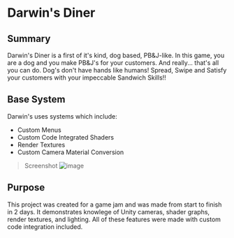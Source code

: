 # Darwin's Diner

## Summary

Darwin's Diner is a first of it's kind, dog based, PB&J-like. In this game, you are a dog and you make PB&J's for your customers. And really... that's all you can do. Dog's don't have hands like humans!
Spread, Swipe and Satisfy your customers with your impeccable Sandwich Skills!!

## Base System

Darwin's uses systems which include:

- Custom Menus
- Custom Code Integrated Shaders
- Render Textures
- Custom Camera Material Conversion

> Screenshot
![image]([https://i.imgur.com/HeGwc5h.png](https://i.imgur.com/0M8dQVL.png)])


## Purpose

This project was created for a game jam and was made from start to finish in 2 days. It demonstrates knowlege of Unity cameras, shader graphs, render textures, and lighting. All of these features were made with custom code integration included.
